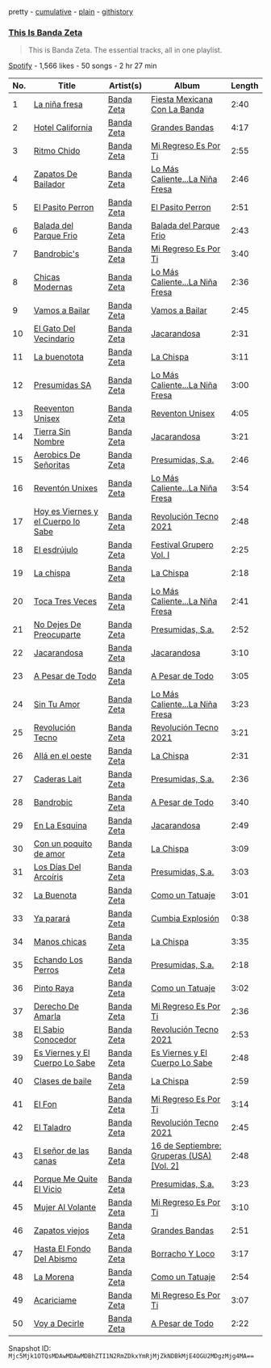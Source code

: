 pretty - [cumulative](/playlists/cumulative/37i9dQZF1DZ06evO45UHxY.md) - [plain](/playlists/plain/37i9dQZF1DZ06evO45UHxY) - [githistory](https://github.githistory.xyz/mackorone/spotify-playlist-archive/blob/main/playlists/plain/37i9dQZF1DZ06evO45UHxY)

### [This Is Banda Zeta](https://open.spotify.com/playlist/37i9dQZF1DZ06evO45UHxY)

> This is Banda Zeta\. The essential tracks, all in one playlist.

[Spotify](https://open.spotify.com/user/spotify) - 1,566 likes - 50 songs - 2 hr 27 min

| No. | Title | Artist(s) | Album | Length |
|---|---|---|---|---|
| 1 | [La niña fresa](https://open.spotify.com/track/2nbq7IAJfYK9fuw5g2ePv3) | [Banda Zeta](https://open.spotify.com/artist/6Vqqu9f1Xjq8qmYUYZr4uL) | [Fiesta Mexicana Con La Banda](https://open.spotify.com/album/6X49e9OtUqhMVIpre31k8K) | 2:40 |
| 2 | [Hotel California](https://open.spotify.com/track/3h2HTBcEqFAlHsY8gJJrGn) | [Banda Zeta](https://open.spotify.com/artist/6Vqqu9f1Xjq8qmYUYZr4uL) | [Grandes Bandas](https://open.spotify.com/album/6DejTyQTl57yvFotq3l4xg) | 4:17 |
| 3 | [Ritmo Chido](https://open.spotify.com/track/0bXznJ4BNcGaOxNig3LNV5) | [Banda Zeta](https://open.spotify.com/artist/6Vqqu9f1Xjq8qmYUYZr4uL) | [Mi Regreso Es Por Ti](https://open.spotify.com/album/4CWhgEgedf7syEMRYoDhCi) | 2:55 |
| 4 | [Zapatos De Bailador](https://open.spotify.com/track/7eAKAigxGewKqhxaJIxGqC) | [Banda Zeta](https://open.spotify.com/artist/6Vqqu9f1Xjq8qmYUYZr4uL) | [Lo Más Caliente...La Niña Fresa](https://open.spotify.com/album/6aEj3pDjQ8MfWnoyarOdCZ) | 2:46 |
| 5 | [El Pasito Perron](https://open.spotify.com/track/70cAHG35vnpbGnoykbIFcn) | [Banda Zeta](https://open.spotify.com/artist/6Vqqu9f1Xjq8qmYUYZr4uL) | [El Pasito Perron](https://open.spotify.com/album/6CiXXNc8Mg5rFwbUwcZ68k) | 2:51 |
| 6 | [Balada del Parque Frio](https://open.spotify.com/track/56dBjIziLEPZmsJAZjznBM) | [Banda Zeta](https://open.spotify.com/artist/6Vqqu9f1Xjq8qmYUYZr4uL) | [Balada del Parque Frio](https://open.spotify.com/album/5pIDCQUgI7NOfCl3HCPSZY) | 2:43 |
| 7 | [Bandrobic's](https://open.spotify.com/track/26a5Wt3kbRA7bt64czqupC) | [Banda Zeta](https://open.spotify.com/artist/6Vqqu9f1Xjq8qmYUYZr4uL) | [Mi Regreso Es Por Ti](https://open.spotify.com/album/4CWhgEgedf7syEMRYoDhCi) | 3:40 |
| 8 | [Chicas Modernas](https://open.spotify.com/track/1MLOHCuJBuHhd3In778RMP) | [Banda Zeta](https://open.spotify.com/artist/6Vqqu9f1Xjq8qmYUYZr4uL) | [Lo Más Caliente...La Niña Fresa](https://open.spotify.com/album/6aEj3pDjQ8MfWnoyarOdCZ) | 2:36 |
| 9 | [Vamos a Bailar](https://open.spotify.com/track/2cCmVHY634pSwyfBt4EdM8) | [Banda Zeta](https://open.spotify.com/artist/6Vqqu9f1Xjq8qmYUYZr4uL) | [Vamos a Bailar](https://open.spotify.com/album/71Q38XqKyNEA0IAGpEPS9Z) | 2:45 |
| 10 | [El Gato Del Vecindario](https://open.spotify.com/track/2jo1sQtqrlESeZw95MOrlF) | [Banda Zeta](https://open.spotify.com/artist/6Vqqu9f1Xjq8qmYUYZr4uL) | [Jacarandosa](https://open.spotify.com/album/3QXuIFZnAGmlahOic59KsT) | 2:31 |
| 11 | [La buenotota](https://open.spotify.com/track/6u93FoQMwa24Y0at0W72GX) | [Banda Zeta](https://open.spotify.com/artist/6Vqqu9f1Xjq8qmYUYZr4uL) | [La Chispa](https://open.spotify.com/album/1lLbUAZDU4fR3W8ZXw0B8v) | 3:11 |
| 12 | [Presumidas SA](https://open.spotify.com/track/7ETxgMiAGeHw4lMC0F45HR) | [Banda Zeta](https://open.spotify.com/artist/6Vqqu9f1Xjq8qmYUYZr4uL) | [Lo Más Caliente...La Niña Fresa](https://open.spotify.com/album/6aEj3pDjQ8MfWnoyarOdCZ) | 3:00 |
| 13 | [Reeventon Unisex](https://open.spotify.com/track/59tw8kwcnl7McG6Pgt38EG) | [Banda Zeta](https://open.spotify.com/artist/6Vqqu9f1Xjq8qmYUYZr4uL) | [Reventon Unisex](https://open.spotify.com/album/1f4i5bez3wwuDT3SxlKMC3) | 4:05 |
| 14 | [Tierra Sin Nombre](https://open.spotify.com/track/4CBYdi1fNc9zx2rqKHPXXl) | [Banda Zeta](https://open.spotify.com/artist/6Vqqu9f1Xjq8qmYUYZr4uL) | [Jacarandosa](https://open.spotify.com/album/3QXuIFZnAGmlahOic59KsT) | 3:21 |
| 15 | [Aerobics De Señoritas](https://open.spotify.com/track/4NcU6kxxr3KnDeQhR2yEVC) | [Banda Zeta](https://open.spotify.com/artist/6Vqqu9f1Xjq8qmYUYZr4uL) | [Presumidas, S.a.](https://open.spotify.com/album/5bwpMmuEmFlWNMFH8RFLVD) | 2:46 |
| 16 | [Reventón Unixes](https://open.spotify.com/track/0aru7xAJZfzn13o6wQPAko) | [Banda Zeta](https://open.spotify.com/artist/6Vqqu9f1Xjq8qmYUYZr4uL) | [Lo Más Caliente...La Niña Fresa](https://open.spotify.com/album/6aEj3pDjQ8MfWnoyarOdCZ) | 3:54 |
| 17 | [Hoy es Viernes y el Cuerpo lo Sabe](https://open.spotify.com/track/2EEkUBOe9TkdxaWVYiBfWU) | [Banda Zeta](https://open.spotify.com/artist/6Vqqu9f1Xjq8qmYUYZr4uL) | [Revolución Tecno 2021](https://open.spotify.com/album/4Dd1a7UHz0O5BTVjAeZn8p) | 2:48 |
| 18 | [El esdrújulo](https://open.spotify.com/track/595aNIZhkh4pjBGPiigqwW) | [Banda Zeta](https://open.spotify.com/artist/6Vqqu9f1Xjq8qmYUYZr4uL) | [Festival Grupero Vol\. I](https://open.spotify.com/album/6YoH7XzcfCh5szR3sOC9Jc) | 2:25 |
| 19 | [La chispa](https://open.spotify.com/track/5frBieEOpYDKSmYByQeQ4n) | [Banda Zeta](https://open.spotify.com/artist/6Vqqu9f1Xjq8qmYUYZr4uL) | [La Chispa](https://open.spotify.com/album/1lLbUAZDU4fR3W8ZXw0B8v) | 2:18 |
| 20 | [Toca Tres Veces](https://open.spotify.com/track/6PKcq7TLJnXY7PrWiQJmt0) | [Banda Zeta](https://open.spotify.com/artist/6Vqqu9f1Xjq8qmYUYZr4uL) | [Lo Más Caliente...La Niña Fresa](https://open.spotify.com/album/6aEj3pDjQ8MfWnoyarOdCZ) | 2:41 |
| 21 | [No Dejes De Preocuparte](https://open.spotify.com/track/1HEhI6s64QNHcT1fWQK2Of) | [Banda Zeta](https://open.spotify.com/artist/6Vqqu9f1Xjq8qmYUYZr4uL) | [Presumidas, S.a.](https://open.spotify.com/album/5bwpMmuEmFlWNMFH8RFLVD) | 2:52 |
| 22 | [Jacarandosa](https://open.spotify.com/track/2PJi77YuMKNlcKtRLFAbIi) | [Banda Zeta](https://open.spotify.com/artist/6Vqqu9f1Xjq8qmYUYZr4uL) | [Jacarandosa](https://open.spotify.com/album/3QXuIFZnAGmlahOic59KsT) | 3:10 |
| 23 | [A Pesar de Todo](https://open.spotify.com/track/3WZZXkzNG9tXfVx0t6Pxbz) | [Banda Zeta](https://open.spotify.com/artist/6Vqqu9f1Xjq8qmYUYZr4uL) | [A Pesar de Todo](https://open.spotify.com/album/5EAh7WUPKJAqw2fwGZ2M8N) | 3:05 |
| 24 | [Sin Tu Amor](https://open.spotify.com/track/6zDbT0ltQqymfFwQekJHSU) | [Banda Zeta](https://open.spotify.com/artist/6Vqqu9f1Xjq8qmYUYZr4uL) | [Lo Más Caliente...La Niña Fresa](https://open.spotify.com/album/6aEj3pDjQ8MfWnoyarOdCZ) | 3:23 |
| 25 | [Revolución Tecno](https://open.spotify.com/track/6m2eB6K0F2M3IejPnGYJuR) | [Banda Zeta](https://open.spotify.com/artist/6Vqqu9f1Xjq8qmYUYZr4uL) | [Revolución Tecno 2021](https://open.spotify.com/album/4Dd1a7UHz0O5BTVjAeZn8p) | 3:21 |
| 26 | [Allá en el oeste](https://open.spotify.com/track/2M7a8eODNHtBwtmi69yCa8) | [Banda Zeta](https://open.spotify.com/artist/6Vqqu9f1Xjq8qmYUYZr4uL) | [La Chispa](https://open.spotify.com/album/1lLbUAZDU4fR3W8ZXw0B8v) | 2:31 |
| 27 | [Caderas Lait](https://open.spotify.com/track/01OXvmhM7T5D1nayJ3YEko) | [Banda Zeta](https://open.spotify.com/artist/6Vqqu9f1Xjq8qmYUYZr4uL) | [Presumidas, S.a.](https://open.spotify.com/album/5bwpMmuEmFlWNMFH8RFLVD) | 2:36 |
| 28 | [Bandrobic](https://open.spotify.com/track/3Y8loiuepocdaDVRthERRL) | [Banda Zeta](https://open.spotify.com/artist/6Vqqu9f1Xjq8qmYUYZr4uL) | [A Pesar de Todo](https://open.spotify.com/album/5EAh7WUPKJAqw2fwGZ2M8N) | 3:40 |
| 29 | [En La Esquina](https://open.spotify.com/track/3keUCZz4ZHiFlPcmlJ6Vmj) | [Banda Zeta](https://open.spotify.com/artist/6Vqqu9f1Xjq8qmYUYZr4uL) | [Jacarandosa](https://open.spotify.com/album/3QXuIFZnAGmlahOic59KsT) | 2:49 |
| 30 | [Con un poquito de amor](https://open.spotify.com/track/241BmTaBzj3c96kzcZH34O) | [Banda Zeta](https://open.spotify.com/artist/6Vqqu9f1Xjq8qmYUYZr4uL) | [La Chispa](https://open.spotify.com/album/1lLbUAZDU4fR3W8ZXw0B8v) | 3:09 |
| 31 | [Los Días Del Arcoíris](https://open.spotify.com/track/6mYHWQODIsDvZvpFkuIcNX) | [Banda Zeta](https://open.spotify.com/artist/6Vqqu9f1Xjq8qmYUYZr4uL) | [Presumidas, S.a.](https://open.spotify.com/album/5bwpMmuEmFlWNMFH8RFLVD) | 3:03 |
| 32 | [La Buenota](https://open.spotify.com/track/0yaXCQ3HblOcM1swa7mN3s) | [Banda Zeta](https://open.spotify.com/artist/6Vqqu9f1Xjq8qmYUYZr4uL) | [Como un Tatuaje](https://open.spotify.com/album/7Ml8Qj7hGFgfKBzEqPb8tX) | 3:01 |
| 33 | [Ya parará](https://open.spotify.com/track/76H4nNPPwhFu9l4IqR0Vgc) | [Banda Zeta](https://open.spotify.com/artist/6Vqqu9f1Xjq8qmYUYZr4uL) | [Cumbia Explosión](https://open.spotify.com/album/5t5TDzXe1xvnMXQNoxjgoa) | 0:38 |
| 34 | [Manos chicas](https://open.spotify.com/track/7AIxN1s3O2ZVlHX2PqwyDI) | [Banda Zeta](https://open.spotify.com/artist/6Vqqu9f1Xjq8qmYUYZr4uL) | [La Chispa](https://open.spotify.com/album/1lLbUAZDU4fR3W8ZXw0B8v) | 3:35 |
| 35 | [Echando Los Perros](https://open.spotify.com/track/4xd0redqKCAtHlwZbozZTc) | [Banda Zeta](https://open.spotify.com/artist/6Vqqu9f1Xjq8qmYUYZr4uL) | [Presumidas, S.a.](https://open.spotify.com/album/5bwpMmuEmFlWNMFH8RFLVD) | 2:18 |
| 36 | [Pinto Raya](https://open.spotify.com/track/1SaWeuHTTtX3bmLx8dvvGY) | [Banda Zeta](https://open.spotify.com/artist/6Vqqu9f1Xjq8qmYUYZr4uL) | [Como un Tatuaje](https://open.spotify.com/album/7Ml8Qj7hGFgfKBzEqPb8tX) | 3:02 |
| 37 | [Derecho De Amarla](https://open.spotify.com/track/6XU8HRtPHsWYwVzgA7sgZ3) | [Banda Zeta](https://open.spotify.com/artist/6Vqqu9f1Xjq8qmYUYZr4uL) | [Mi Regreso Es Por Ti](https://open.spotify.com/album/4CWhgEgedf7syEMRYoDhCi) | 2:36 |
| 38 | [El Sabio Conocedor](https://open.spotify.com/track/2hv5M006zsIx1ntGUVDYui) | [Banda Zeta](https://open.spotify.com/artist/6Vqqu9f1Xjq8qmYUYZr4uL) | [Revolución Tecno 2021](https://open.spotify.com/album/4Dd1a7UHz0O5BTVjAeZn8p) | 2:53 |
| 39 | [Es Viernes y El Cuerpo Lo Sabe](https://open.spotify.com/track/5v3SzNOKysnldqfaKFWkni) | [Banda Zeta](https://open.spotify.com/artist/6Vqqu9f1Xjq8qmYUYZr4uL) | [Es Viernes y El Cuerpo Lo Sabe](https://open.spotify.com/album/6azV2ELkuN4DafSlRJkTMN) | 2:48 |
| 40 | [Clases de baile](https://open.spotify.com/track/5DjtOCqp7tDqT7Qv56Favq) | [Banda Zeta](https://open.spotify.com/artist/6Vqqu9f1Xjq8qmYUYZr4uL) | [La Chispa](https://open.spotify.com/album/1lLbUAZDU4fR3W8ZXw0B8v) | 2:59 |
| 41 | [El Fon](https://open.spotify.com/track/5JffgIpQLuPXnE0kx8aEy4) | [Banda Zeta](https://open.spotify.com/artist/6Vqqu9f1Xjq8qmYUYZr4uL) | [Mi Regreso Es Por Ti](https://open.spotify.com/album/4CWhgEgedf7syEMRYoDhCi) | 3:14 |
| 42 | [El Taladro](https://open.spotify.com/track/5m69NmFGChAVKttLI0ImEL) | [Banda Zeta](https://open.spotify.com/artist/6Vqqu9f1Xjq8qmYUYZr4uL) | [Revolución Tecno 2021](https://open.spotify.com/album/4Dd1a7UHz0O5BTVjAeZn8p) | 2:45 |
| 43 | [El señor de las canas](https://open.spotify.com/track/2N0gHRZb3TgOqssub2q8wm) | [Banda Zeta](https://open.spotify.com/artist/6Vqqu9f1Xjq8qmYUYZr4uL) | [16 de Septiembre: Gruperas \(USA\) \[Vol\. 2\]](https://open.spotify.com/album/63mvOAHFDhD2QZLVfNAMcn) | 2:48 |
| 44 | [Porque Me Quite El Vicio](https://open.spotify.com/track/1eZDh0jqpcgiqkAG5PlDDe) | [Banda Zeta](https://open.spotify.com/artist/6Vqqu9f1Xjq8qmYUYZr4uL) | [Presumidas, S.a.](https://open.spotify.com/album/5bwpMmuEmFlWNMFH8RFLVD) | 3:23 |
| 45 | [Mujer Al Volante](https://open.spotify.com/track/2jVI0WGvWnMTN90AMMq0Yz) | [Banda Zeta](https://open.spotify.com/artist/6Vqqu9f1Xjq8qmYUYZr4uL) | [Mi Regreso Es Por Ti](https://open.spotify.com/album/4CWhgEgedf7syEMRYoDhCi) | 3:10 |
| 46 | [Zapatos viejos](https://open.spotify.com/track/4vXizQTMHAA7AnqBESDfUd) | [Banda Zeta](https://open.spotify.com/artist/6Vqqu9f1Xjq8qmYUYZr4uL) | [Grandes Bandas](https://open.spotify.com/album/6DejTyQTl57yvFotq3l4xg) | 2:51 |
| 47 | [Hasta El Fondo Del Abismo](https://open.spotify.com/track/1cP65BrZnrflETwKMWSZZs) | [Banda Zeta](https://open.spotify.com/artist/6Vqqu9f1Xjq8qmYUYZr4uL) | [Borracho Y Loco](https://open.spotify.com/album/6JKJG6aBYELmKHNDqskJ9k) | 3:17 |
| 48 | [La Morena](https://open.spotify.com/track/0aobwK2k3r8if0ttw2L4Ie) | [Banda Zeta](https://open.spotify.com/artist/6Vqqu9f1Xjq8qmYUYZr4uL) | [Como un Tatuaje](https://open.spotify.com/album/7Ml8Qj7hGFgfKBzEqPb8tX) | 2:54 |
| 49 | [Acariciame](https://open.spotify.com/track/4D4T9dfFC2D31OvolyhM3R) | [Banda Zeta](https://open.spotify.com/artist/6Vqqu9f1Xjq8qmYUYZr4uL) | [Mi Regreso Es Por Ti](https://open.spotify.com/album/4CWhgEgedf7syEMRYoDhCi) | 3:07 |
| 50 | [Voy a Decirle](https://open.spotify.com/track/5kG9Ng8DM15wTB1H1TGh8k) | [Banda Zeta](https://open.spotify.com/artist/6Vqqu9f1Xjq8qmYUYZr4uL) | [A Pesar de Todo](https://open.spotify.com/album/5EAh7WUPKJAqw2fwGZ2M8N) | 2:22 |

Snapshot ID: `Mjc5Mjk1OTQsMDAwMDAwMDBhZTI1N2RmZDkxYmRjMjZkNDBkMjE4OGU2MDgzMjg4MA==`

